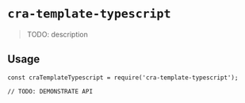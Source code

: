 # `cra-template-typescript`

> TODO: description

## Usage

```
const craTemplateTypescript = require('cra-template-typescript');

// TODO: DEMONSTRATE API
```
